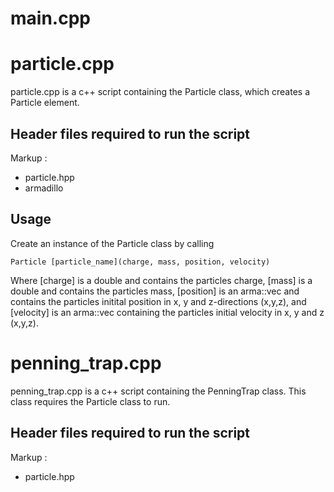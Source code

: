 # main.cpp






# particle.cpp

particle.cpp is a c++ script containing the Particle class, which creates a Particle element. 

## Header files required to run the script

Markup : 
* particle.hpp
* armadillo

## Usage
Create an instance of the Particle class by calling 
```
Particle [particle_name](charge, mass, position, velocity)
```
Where [charge] is a double and contains the particles charge, [mass] is a double and contains the particles mass, [position] is an arma::vec and contains the particles initital position in x, y and z-directions (x,y,z), and [velocity] is an arma::vec containing the particles initial velocity in x, y and z (x,y,z).

# penning_trap.cpp

penning_trap.cpp is a c++ script containing the PenningTrap class. This class requires the Particle class to run. 

## Header files required to run the script

Markup :
* particle.hpp